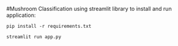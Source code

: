 #Mushroom Classification using streamlit library
to install and run application:
```
pip install -r requirements.txt

streamlit run app.py
```